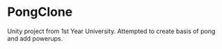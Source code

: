 # PongClone
Unity project from 1st Year University. Attempted to create basis of pong and add powerups. 
